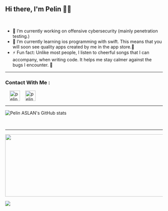 <h2>Hi there, I'm Pelin 👋🏼</h2><br> 

- 🔭 I’m currently working on offensive cybersecurity (mainly penetration testing.)
- 🌱 I’m currently learning ios programming with swift. This means that you will soon see quality apps created by me in the app store.:zany_face:
- ⚡ Fun fact: Unlike most people, I listen to cheerful songs that I can accompany,  when writing code. It helps me stay calmer against the bugs I encounter. :see_no_evil:

<hr />

### Contact With Me : 

<a href="https://www.linkedin.com/in/pelin-aslan/" ><img width="33px" align="left" style="margin-left:1.0em" alt="pelinaslan | LinkedIn" src="https://img.icons8.com/nolan/344/linkedin-circled.png"/><a/>  
  
<a href="mailto:pelinnasln@gmail.com" ><img width="33px" align="left" style="margin-left:1.0em" alt="pelinaslan | gmail" src="https://img.icons8.com/nolan/344/gmail-new.png"/><a/>  
 

<br>
<br>
<hr />
  
  
![Pelin ASLAN's GitHub stats](https://github-readme-stats.vercel.app/api?username=pelinaslan&show_icons=true&theme=cobalt&title_color=ff6a00&bg_color=ffeadb&text_color=1c2887&border_color=ffff84&icon_color=333333)

<br>

<hr />
  
<img src="https://hackster.imgix.net/uploads/attachments/1097058/Dino_non-birthday_version-1.gif" width="1000" height="200" />

![](https://komarev.com/ghpvc/?username=your-github-Pelinaslan&style=plastic&color=orange)
